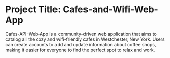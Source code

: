 # Project Title: Cafes-and-Wifi-Web-App

Cafes-API-Web-App is a community-driven web application that aims to catalog all the cozy and wifi-friendly cafes in Westchester, New York. 
Users can create accounts to add and update information about coffee shops, making it easier for everyone to find the perfect spot to relax and work.

